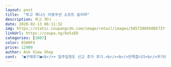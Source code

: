 ```yaml
---
layout: post 
title:  "투고 제니스 이중쿠션 소프트 슬리퍼" 
description: 투고 제니 ..
date: 2020-02-13 06:11:32 
img: https://static.coupangcdn.com/image/retail/images/585720895005737-43305556-09dc-4206-9817-42a3b4ea7483.jpg 
linkUrl: https://coupa.ng/bo5zED 
categories: [1007] 
color: 03A9F4 
price: 12900 
author: Ask View Shop 
cont:  "●구매후기●<br/>+ 일주일정도 신고 추가 후기.<br/><br/>만족합니다<br/>무거워서 서서 일하는 사람한테는 최악입니다.<br/> 발바닥도 영 불편하고... <br/> 사무실용으로는 괜찮을것같아요 서서일하는 분들은 다른거 찾으세요<br/>바닥 쿠션감 좋아요<br/>슬리퍼 신다보면 발등쪽이 커서 발이 꼭 맞지않고 삐그덕할때가 있는데, 이건 꼭 잡아주네요<br/>오래신으니까 발바닥이 너무 아프네요... <br/> 처음 신었을땐 느낌좋았는디ㅠ 그리고 신발 무거워요 사무실용으로는 괜찮은데 서서 일하는 분들은 절대 노노<br/>완전 편합니다 손으로 눌러보면 푹신해요.<br/> 근데 신으면  막 푹신푹신한건 아닌데 뭔가 신발이 착 앵기는 느낌이랄까.<br/> 245신는데 적당히 맞는거보면 240한테는 넉넉하고 235나 240 신는 사람들은 235 신어야할듯<br/>" 
---
```

